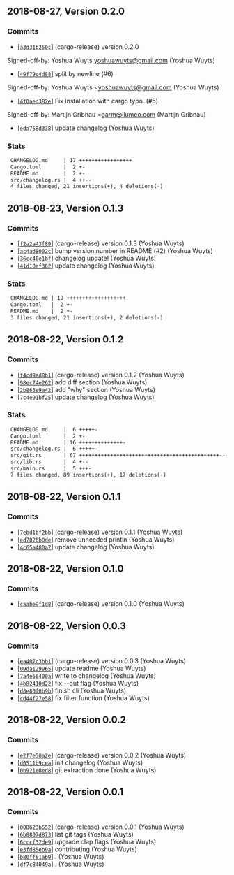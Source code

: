 ## 2018-08-27, Version 0.2.0
### Commits
- [[`a3d31b250c`](https://github.com/yoshuawuyts/changelog/commits/a3d31b250c3a1b28836e84e18c2b8da7c9d24a6a)] (cargo-release) version 0.2.0

Signed-off-by: Yoshua Wuyts <yoshuawuyts@gmail.com> (Yoshua Wuyts)
- [[`49f79c4d88`](https://github.com/yoshuawuyts/changelog/commits/49f79c4d8806f09c052d903b4eff6d17f4921cae)] split by newline (#6)

Signed-off-by: Yoshua Wuyts <yoshuawuyts@gmail.com (Yoshua Wuyts)
- [[`4f0aed382e`](https://github.com/yoshuawuyts/changelog/commits/4f0aed382e7c82ee339086ba571f1ed2df7cce27)] Fix installation with cargo typo. (#5)

Signed-off-by: Martijn Gribnau <garm@ilumeo.com (Martijn Gribnau)
- [[`eda758d338`](https://github.com/yoshuawuyts/changelog/commits/eda758d3388bba024c3c0568c1d00bbb31b225ce)] update changelog (Yoshua Wuyts)

### Stats
```diff
 CHANGELOG.md     | 17 +++++++++++++++++
 Cargo.toml       |  2 +-
 README.md        |  2 +-
 src/changelog.rs |  4 ++--
 4 files changed, 21 insertions(+), 4 deletions(-)
```


## 2018-08-23, Version 0.1.3
### Commits
- [[`f2a2a43f89`](https://github.com/yoshuawuyts/changelog/commits/f2a2a43f89fec3fc5580773cd22811a2ed04725e)] (cargo-release) version 0.1.3 (Yoshua Wuyts)
- [[`ac4ad8002c`](https://github.com/yoshuawuyts/changelog/commits/ac4ad8002c61641028c2168543c769e2994f7b26)] bump version number in README (#2)
 (Yoshua Wuyts)
- [[`36cc40e1bf`](https://github.com/yoshuawuyts/changelog/commits/36cc40e1bf7adc81a8184bb4ad6eea447f1af1f4)] changelog update! (Yoshua Wuyts)
- [[`41d10af362`](https://github.com/yoshuawuyts/changelog/commits/41d10af362bf01da1c934d79adedbeb08a63ccc4)] update changelog (Yoshua Wuyts)

### Stats
```diff
 CHANGELOG.md | 19 +++++++++++++++++++
 Cargo.toml   |  2 +-
 README.md    |  2 +-
 3 files changed, 21 insertions(+), 2 deletions(-)
```


## 2018-08-22, Version 0.1.2
### Commits
- [[`f4cd9ad8b1`](https://github.com/yoshuawuyts/changelog/commits/f4cd9ad8b158480d993eefeb2b98b292048ac863)] (cargo-release) version 0.1.2 (Yoshua Wuyts)
- [[`98ec74e262`](https://github.com/yoshuawuyts/changelog/commits/98ec74e2627b703cd1242dcc918e4ebad75ae0ea)] add diff section (Yoshua Wuyts)
- [[`2b865e9a42`](https://github.com/yoshuawuyts/changelog/commits/2b865e9a42671d0b4a03649d5c43f4a2b49ee6d0)] add "why" section (Yoshua Wuyts)
- [[`7c4e91bf25`](https://github.com/yoshuawuyts/changelog/commits/7c4e91bf259922ab8cc174213cd0a33a0159d334)] update changelog (Yoshua Wuyts)

### Stats
```diff
 CHANGELOG.md     |  6 +++++-
 Cargo.toml       |  2 +-
 README.md        | 16 ++++++++++++++-
 src/changelog.rs |  6 +++++-
 src/git.rs       | 67 +++++++++++++++++++++++++++++++++++++++++++++------------
 src/lib.rs       |  4 +--
 src/main.rs      |  5 +++-
 7 files changed, 89 insertions(+), 17 deletions(-)
```

## 2018-08-22, Version 0.1.1
### Commits
- [[`7ebd1bf2bb`](https://github.com/yoshuawuyts/changelog/commits/7ebd1bf2bb5665d49be730438fec8c568d5d1406)] (cargo-release) version 0.1.1 (Yoshua Wuyts)
- [[`ed7826b8de`](https://github.com/yoshuawuyts/changelog/commits/ed7826b8de9f479eeedc2ae393318691c0542bc4)] remove unneeded println (Yoshua Wuyts)
- [[`4c65a480a7`](https://github.com/yoshuawuyts/changelog/commits/4c65a480a7ea4a0ea1508b70aa91641541644468)] update changelog (Yoshua Wuyts)

## 2018-08-22, Version 0.1.0
### Commits
- [[`caabe9f1d8`](https://github.com/yoshuawuyts/changelog/commits/caabe9f1d8a3b2d65638824b374b5324e6eab367)] (cargo-release) version 0.1.0 (Yoshua Wuyts)

## 2018-08-22, Version 0.0.3
### Commits
- [[`ea407c3bb1`](https://github.com/yoshuawuyts/changelog/commits/ea407c3bb1e6dd13d738de0534befb6674dcd97f)] (cargo-release) version 0.0.3 (Yoshua Wuyts)
- [[`09da129965`](https://github.com/yoshuawuyts/changelog/commits/09da12996587af7c0b99baa56ecf3f607e3f7c8f)] update readme (Yoshua Wuyts)
- [[`7a4e66400a`](https://github.com/yoshuawuyts/changelog/commits/7a4e66400abd9cff7789d85163d83f843e619ab3)] write to changelog (Yoshua Wuyts)
- [[`4b82410d22`](https://github.com/yoshuawuyts/changelog/commits/4b82410d223b3f6e3a02cab67f581484ebe2c8f5)] fix --out flag (Yoshua Wuyts)
- [[`d8e80f0b9b`](https://github.com/yoshuawuyts/changelog/commits/d8e80f0b9b3f31ac5def886230067df15426de69)] finish cli (Yoshua Wuyts)
- [[`cd44f27e58`](https://github.com/yoshuawuyts/changelog/commits/cd44f27e58462905c56b639fe1bec6c311094309)] fix filter function (Yoshua Wuyts)

## 2018-08-22, Version 0.0.2
### Commits
- [[`e2f7e50a2e`](https://github.com/yoshuawuyts/changelog/commits/e2f7e50a2e0471ad2f63053e032f2fddf3b89b9b)] (cargo-release) version 0.0.2 (Yoshua Wuyts)
- [[`d0511b9cea`](https://github.com/yoshuawuyts/changelog/commits/d0511b9cea03af48b17ac9ed97d52fa61fc337b1)] init changelog (Yoshua Wuyts)
- [[`0b921e0ed8`](https://github.com/yoshuawuyts/changelog/commits/0b921e0ed87607ffb385bba3b384d83141b5a12c)] git extraction done (Yoshua Wuyts)

## 2018-08-22, Version 0.0.1
### Commits
- [[`008623b552`](https://github.com/yoshuawuyts/changelog/commits/008623b55290ed6ffbf668322049cc8ed085232f)] (cargo-release) version 0.0.1 (Yoshua Wuyts)
- [[`6b8807d873`](https://github.com/yoshuawuyts/changelog/commits/6b8807d873794b9f38fc68894e4b1238814019bd)] list git tags (Yoshua Wuyts)
- [[`6cccf32de9`](https://github.com/yoshuawuyts/changelog/commits/6cccf32de92aef62b005a44d50fe4e8fbad002d8)] upgrade clap flags (Yoshua Wuyts)
- [[`e3fd85eb9a`](https://github.com/yoshuawuyts/changelog/commits/e3fd85eb9adff74f24a8328bff85dee0b9a2d91b)] contributing (Yoshua Wuyts)
- [[`b80ff81ab9`](https://github.com/yoshuawuyts/changelog/commits/b80ff81ab97d6b757b304c0a2425bb3225a4aef4)] . (Yoshua Wuyts)
- [[`df7c84049a`](https://github.com/yoshuawuyts/changelog/commits/df7c84049afdfc24be543da7fdcca69e987a2acb)] . (Yoshua Wuyts)
